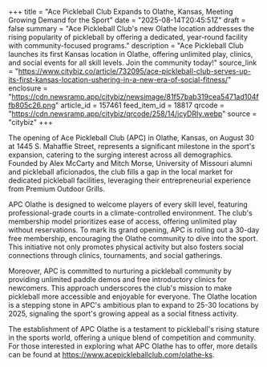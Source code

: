 +++
title = "Ace Pickleball Club Expands to Olathe, Kansas, Meeting Growing Demand for the Sport"
date = "2025-08-14T20:45:51Z"
draft = false
summary = "Ace Pickleball Club's new Olathe location addresses the rising popularity of pickleball by offering a dedicated, year-round facility with community-focused programs."
description = "Ace Pickleball Club launches its first Kansas location in Olathe, offering unlimited play, clinics, and social events for all skill levels. Join the community today!"
source_link = "https://www.citybiz.co/article/732095/ace-pickleball-club-serves-up-its-first-kansas-location-ushering-in-a-new-era-of-social-fitness/"
enclosure = "https://cdn.newsramp.app/citybiz/newsimage/81f57bab319cea5471ad104ffb805c26.png"
article_id = 157461
feed_item_id = 18817
qrcode = "https://cdn.newsramp.app/citybiz/qrcode/258/14/icyDRIy.webp"
source = "citybiz"
+++

<p>The opening of Ace Pickleball Club (APC) in Olathe, Kansas, on August 30 at 1445 S. Mahaffie Street, represents a significant milestone in the sport's expansion, catering to the surging interest across all demographics. Founded by Alex McCarty and Mitch Morse, University of Missouri alumni and pickleball aficionados, the club fills a gap in the local market for dedicated pickleball facilities, leveraging their entrepreneurial experience from Premium Outdoor Grills.</p><p>APC Olathe is designed to welcome players of every skill level, featuring professional-grade courts in a climate-controlled environment. The club's membership model prioritizes ease of access, offering unlimited play without reservations. To mark its grand opening, APC is rolling out a 30-day free membership, encouraging the Olathe community to dive into the sport. This initiative not only promotes physical activity but also fosters social connections through clinics, tournaments, and social gatherings.</p><p>Moreover, APC is committed to nurturing a pickleball community by providing unlimited paddle demos and free introductory clinics for newcomers. This approach underscores the club's mission to make pickleball more accessible and enjoyable for everyone. The Olathe location is a stepping stone in APC's ambitious plan to expand to 25-30 locations by 2025, signaling the sport's growing appeal as a social fitness activity.</p><p>The establishment of APC Olathe is a testament to pickleball's rising stature in the sports world, offering a unique blend of competition and community. For those interested in exploring what APC Olathe has to offer, more details can be found at <a href='https://www.acepickleballclub.com/olathe-ks' rel='nofollow' target='_blank'>https://www.acepickleballclub.com/olathe-ks</a>.</p>